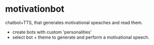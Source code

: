 # motivationbot
chatbot+TTS, that generates motivational speaches and read them.

* create bots with custom 'personalities'
* select bot + theme to generate and perform a motivational speech.
